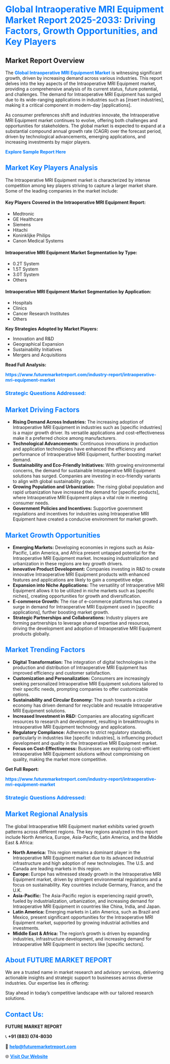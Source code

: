 <h1 style="color: #007BFF;">Global Intraoperative MRI Equipment Market Report 2025-2033: Driving Factors, Growth Opportunities, and Key Players</h1>

<section id="overview">
<h2>Market Report Overview</h2>
<p>The <a href="https://www.futuremarketreport.com/industry-report/intraoperative-mri-equipment-market" style="color: #007BFF; text-decoration: none;"><strong>Global Intraoperative MRI Equipment Market</strong></a> is witnessing significant growth, driven by increasing demand across various industries. This report delves into the key aspects of the Intraoperative MRI Equipment market, providing a comprehensive analysis of its current status, future potential, and challenges. The demand for Intraoperative MRI Equipment has surged due to its wide-ranging applications in industries such as [insert industries], making it a critical component in modern-day [applications].</p>
<p>As consumer preferences shift and industries innovate, the Intraoperative MRI Equipment market continues to evolve, offering both challenges and opportunities for stakeholders. The global market is expected to expand at a substantial compound annual growth rate (CAGR) over the forecast period, driven by technological advancements, emerging applications, and increasing investments by major players.</p>
</section>

<section id="overview">
<p><a href="https://www.futuremarketreport.com/request-sample/reportId=51778" style="color: #007BFF; text-decoration: none;"><strong>Explore Sample Report Here</strong></a></p>
</section>

<section id="key-players">
<h2 style="color: #007BFF;">Market Key Players Analysis</h2>
<p>The Intraoperative MRI Equipment market is characterized by intense competition among key players striving to capture a larger market share. Some of the leading companies in the market include:</p>
<h4>Key Players Covered in the Intraoperative MRI Equipment Report:</h4>
<ul><li>Medtronic</li><li>GE Healthcare</li><li>Siemens</li><li>Hitachi</li><li>Koninklijke Philips</li><li>Canon Medical Systems</li></ul>
<h4>Intraoperative MRI Equipment Market Segmentation by Type:</h4>
<ul><li>0.2T System</li><li>1.5T System</li><li>3.0T System</li><li>Others</li></ul>

<h4>Intraoperative MRI Equipment Market Segmentation by Application:</h4>
<ul><li>Hospitals</li><li>Clinics</li><li>Cancer Research Institutes</li><li>Others</li></ul>
<p><strong>Key Strategies Adopted by Market Players:</strong></p>
<ul>
<li>Innovation and R&D</li>
<li>Geographical Expansion</li>
<li>Sustainability Initiatives</li>
<li>Mergers and Acquisitions</li>
</ul>
</section>

<section>
<p><strong>Read Full Analysis: </strong></p><a href="https://www.futuremarketreport.com/industry-report/intraoperative-mri-equipment-market" style="color: #007BFF; text-decoration: none;"><strong>https://www.futuremarketreport.com/industry-report/intraoperative-mri-equipment-market</strong></a>
<h3 style="color: #007BFF;">Strategic Questions Addressed:</h3>
</section>

<section id="driving-factors">
<h2 style="color: #007BFF;">Market Driving Factors</h2>
<ul>
<li><strong>Rising Demand Across Industries:</strong> The increasing adoption of Intraoperative MRI Equipment in industries such as [specific industries] is a major growth driver. Its versatile applications and cost-effectiveness make it a preferred choice among manufacturers.</li>
<li><strong>Technological Advancements:</strong> Continuous innovations in production and application technologies have enhanced the efficiency and performance of Intraoperative MRI Equipment, further boosting market demand.</li>
<li><strong>Sustainability and Eco-Friendly Initiatives:</strong> With growing environmental concerns, the demand for sustainable Intraoperative MRI Equipment solutions has surged. Companies are investing in eco-friendly variants to align with global sustainability goals.</li>
<li><strong>Growing Population and Urbanization:</strong> The rising global population and rapid urbanization have increased the demand for [specific products], where Intraoperative MRI Equipment plays a vital role in meeting consumer needs.</li>
<li><strong>Government Policies and Incentives:</strong> Supportive government regulations and incentives for industries using Intraoperative MRI Equipment have created a conducive environment for market growth.</li>
</ul>
</section>

<section id="growth-opportunities">
<h2 style="color: #007BFF;">Market Growth Opportunities</h2>
<ul>
<li><strong>Emerging Markets:</strong> Developing economies in regions such as Asia-Pacific, Latin America, and Africa present untapped potential for the Intraoperative MRI Equipment market. Increasing industrialization and urbanization in these regions are key growth drivers.</li>
<li><strong>Innovative Product Development:</strong> Companies investing in R&D to create innovative Intraoperative MRI Equipment products with enhanced features and applications are likely to gain a competitive edge.</li>
<li><strong>Expansion into Niche Applications:</strong> The versatility of Intraoperative MRI Equipment allows it to be utilized in niche markets such as [specific niches], creating opportunities for growth and diversification.</li>
<li><strong>E-commerce Growth:</strong> The rise of e-commerce platforms has created a surge in demand for Intraoperative MRI Equipment used in [specific applications], further boosting market growth.</li>
<li><strong>Strategic Partnerships and Collaborations:</strong> Industry players are forming partnerships to leverage shared expertise and resources, driving the development and adoption of Intraoperative MRI Equipment products globally.</li>
</ul>
</section>

<section id="trending-factors">
<h2 style="color: #007BFF;">Market Trending Factors</h2>
<ul>
<li><strong>Digital Transformation:</strong> The integration of digital technologies in the production and distribution of Intraoperative MRI Equipment has improved efficiency and customer satisfaction.</li>
<li><strong>Customization and Personalization:</strong> Consumers are increasingly seeking personalized Intraoperative MRI Equipment solutions tailored to their specific needs, prompting companies to offer customizable options.</li>
<li><strong>Sustainability and Circular Economy:</strong> The push towards a circular economy has driven demand for recyclable and reusable Intraoperative MRI Equipment solutions.</li>
<li><strong>Increased Investment in R&D:</strong> Companies are allocating significant resources to research and development, resulting in breakthroughs in Intraoperative MRI Equipment technology and applications.</li>
<li><strong>Regulatory Compliance:</strong> Adherence to strict regulatory standards, particularly in industries like [specific industries], is influencing product development and quality in the Intraoperative MRI Equipment market.</li>
<li><strong>Focus on Cost-Effectiveness:</strong> Businesses are exploring cost-efficient Intraoperative MRI Equipment solutions without compromising on quality, making the market more competitive.</li>
</ul>
</section>

<section>
<p><strong>Get Full Report: </strong></p><a href="https://www.futuremarketreport.com/industry-report/intraoperative-mri-equipment-market" style="color: #007BFF; text-decoration: none;"><strong>https://www.futuremarketreport.com/industry-report/intraoperative-mri-equipment-market</strong></a>
<h3 style="color: #007BFF;">Strategic Questions Addressed:</h3>
</section>


<section id="regional-analysis">
<h2 style="color: #007BFF;">Market Regional Analysis</h2>
<p>The global Intraoperative MRI Equipment market exhibits varied growth patterns across different regions. The key regions analyzed in this report include North America, Europe, Asia-Pacific, Latin America, and the Middle East & Africa:</p>
<ul>
<li><strong>North America:</strong> This region remains a dominant player in the Intraoperative MRI Equipment market due to its advanced industrial infrastructure and high adoption of new technologies. The U.S. and Canada are leading markets in this region.</li>
<li><strong>Europe:</strong> Europe has witnessed steady growth in the Intraoperative MRI Equipment market, driven by stringent environmental regulations and a focus on sustainability. Key countries include Germany, France, and the U.K.</li>
<li><strong>Asia-Pacific:</strong> The Asia-Pacific region is experiencing rapid growth, fueled by industrialization, urbanization, and increasing demand for Intraoperative MRI Equipment in countries like China, India, and Japan.</li>
<li><strong>Latin America:</strong> Emerging markets in Latin America, such as Brazil and Mexico, present significant opportunities for the Intraoperative MRI Equipment market, supported by growing industrial activities and investments.</li>
<li><strong>Middle East & Africa:</strong> The region’s growth is driven by expanding industries, infrastructure development, and increasing demand for Intraoperative MRI Equipment in sectors like [specific sectors].</li>
</ul>
</section>

<footer>
<h2 style="color: #007BFF;">About FUTURE MARKET REPORT</h2>
<p>We are a trusted name in market research and advisory services, delivering actionable insights and strategic support to businesses across diverse industries. Our expertise lies in offering:</p>

<p>Stay ahead in today’s competitive landscape with our tailored research solutions.</p>

<h2 style="color: #007BFF;">Contact Us:</h2>
<p><strong>FUTURE MARKET REPORT</strong></p>
<p>📞 <strong>+91 (883) 074-8030</strong></p>
<p>📧 <strong><a href="mailto:help@futuremarketreport.com" style="color: #007BFF;">help@futuremarketreport.com</a></strong></p>
<p>🌐 <strong><a href="https://www.futuremarketreport.com/" style="color: #007BFF;">Visit Our Website</a></strong></p>
</footer>